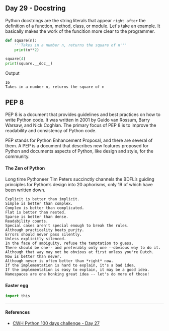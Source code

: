 ## Day 29 - Docstring

Python docstrings are the string literals that appear `right after` the definition of a function, method, class, or module. Let's take an example. It basically makes the work of the funcition more clear to the programmer. 

```python
def square(n):
    '''Takes in a number n, returns the square of n'''
    print(n**2)

square(4)
print(square.__doc__)
```

Output

```
16
Takes in a number n, returns the square of n
```

## PEP 8

PEP 8 is a document that provides guidelines and best practices on how to write Python code. It was written in 2001 by Guido van Rossum, Barry Warsaw, and Nick Coghlan. The primary focus of PEP 8 is to improve the readability and consistency of Python code.

PEP stands for Python Enhancement Proposal, and there are several of them. A PEP is a document that describes new features proposed for Python and documents aspects of Python, like design and style, for the community.


#### The Zen of Python

Long time Pythoneer Tim Peters succinctly channels the BDFL’s guiding principles for Python’s design into 20 aphorisms, only 19 of which have been written down.

```
Explicit is better than implicit.
Simple is better than complex.
Complex is better than complicated.
Flat is better than nested.
Sparse is better than dense.
Readability counts.
Special cases aren't special enough to break the rules.
Although practicality beats purity.
Errors should never pass silently.
Unless explicitly silenced.
In the face of ambiguity, refuse the temptation to guess.
There should be one-- and preferably only one --obvious way to do it.
Although that way may not be obvious at first unless you're Dutch.
Now is better than never.
Although never is often better than *right* now.
If the implementation is hard to explain, it's a bad idea.
If the implementation is easy to explain, it may be a good idea.
Namespaces are one honking great idea -- let's do more of those!
```

#### Easter egg

```python
import this
```

---

#### References

- [CWH Python 100 days challenge - Day 27](https://youtu.be/Vs1Z7K70Mvw)
